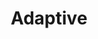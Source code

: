 ---
layout: default
layout_grid: true
title: Adaptive
keywords: adaptive app developers help cloud build adaptive cloud
description: Create, Develop, Build & Distribute Apps As-A-Service. 
class: fa fa-industry
class_value:
project_slug: adaptive-arp-api-lib-darwin
project_type: Platform Library
project_tech: Swift
project_quality:
project_release_extra: <a href="https://cocoapods.org/pods/AdaptiveArpApi"><img src="http://i.4dp.me/cocoapods/v/AdaptiveArpApi.svg"</a>
project_version_extra:
project_devdependencies:
project_dependencies:
sitemap:
priority: 1.0
lastmod: 2015-10-27T11:07:00+01:00
---